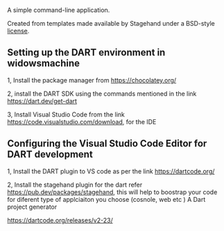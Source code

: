A simple command-line application.

Created from templates made available by Stagehand under a BSD-style
[license](https://github.com/dart-lang/stagehand/blob/master/LICENSE).


Setting up the DART environment in widowsmachine 
----------------------------------------------------

1, Install the package manager from https://chocolatey.org/

2, install the DART SDK using the commands mentioned in the link  https://dart.dev/get-dart

3, Install Visual Studio Code from the link  https://code.visualstudio.com/download, for the IDE

Configuring the Visual Studio Code Editor for DART development
---------------------------------------------------------------

1, Install the DART plugin to VS code as per the link https://dartcode.org/

2, Install the stagehand plugin for the dart  refer https://pub.dev/packages/stagehand, this will help to boostrap your code for diferent type of applciaiton you choose (cosnole, web etc ) A Dart project generator

https://dartcode.org/releases/v2-23/



